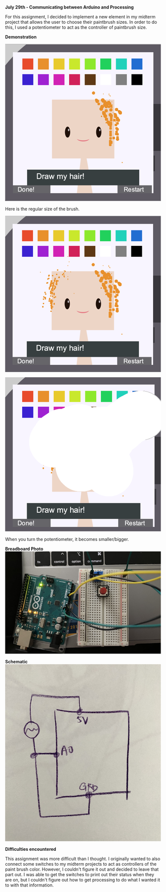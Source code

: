 **July 29th - Communicating between Arduino and Processing**

For this assignment, I decided to implement a new element in my midterm project that allows the user to choose their paintbrush sizes. In order to do this, I used a potentiometer to act as the controller of paintbrush size.

**Demonstration**

![](brush.png)

Here is the regular size of the brush.

![](small_brush.png)

![](Big_brush.png)

When you turn the potentiometer, it becomes smaller/bigger.

**Breadboard Photo**
![](Breadboard.jpg)

**Schematic**
![](schematic.jpg)

**Difficulties encountered**

This assignment was more difficult than I thought. I originally wanted to also connect some switches to my midterm projects to act as controllers of the paint brush color. However, I couldn't figure it out and decided to leave that part out. I was able to get the switches to print out their status when they are on, but I couldn't figure out how to get processing to do what I wanted it to with that information.
